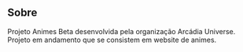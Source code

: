 ## Sobre

Projeto Animes Beta desenvolvida pela organização Arcádia Universe. 
Projeto em andamento que se consistem em website de animes.

